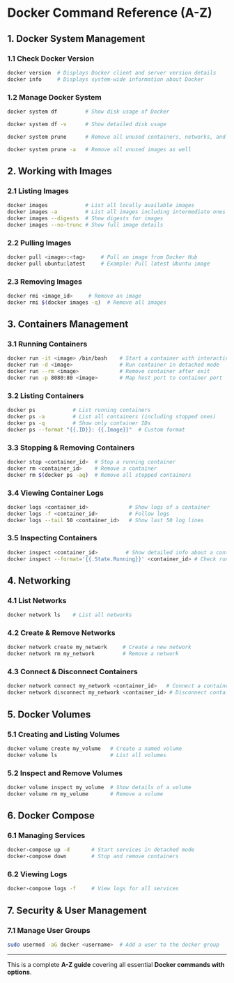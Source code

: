 # Docker Command Reference (A-Z)

## 1. Docker System Management

### 1.1 Check Docker Version
```bash
docker version  # Displays Docker client and server version details
docker info     # Displays system-wide information about Docker
```

### 1.2 Manage Docker System
```bash
docker system df         # Show disk usage of Docker

docker system df -v      # Show detailed disk usage

docker system prune      # Remove all unused containers, networks, and images

docker system prune -a   # Remove all unused images as well
```

## 2. Working with Images

### 2.1 Listing Images
```bash
docker images            # List all locally available images
docker images -a         # List all images including intermediate ones
docker images --digests  # Show digests for images
docker images --no-trunc # Show full image details
```

### 2.2 Pulling Images
```bash
docker pull <image>:<tag>     # Pull an image from Docker Hub
docker pull ubuntu:latest     # Example: Pull latest Ubuntu image
```

### 2.3 Removing Images
```bash
docker rmi <image_id>     # Remove an image
docker rmi $(docker images -q)  # Remove all images
```

## 3. Containers Management

### 3.1 Running Containers
```bash
docker run -it <image> /bin/bash    # Start a container with interactive mode
docker run -d <image>               # Run container in detached mode
docker run --rm <image>             # Remove container after exit
docker run -p 8080:80 <image>       # Map host port to container port
```

### 3.2 Listing Containers
```bash
docker ps            # List running containers
docker ps -a         # List all containers (including stopped ones)
docker ps -q         # Show only container IDs
docker ps --format "{{.ID}}: {{.Image}}"  # Custom format
```

### 3.3 Stopping & Removing Containers
```bash
docker stop <container_id>  # Stop a running container
docker rm <container_id>    # Remove a container
docker rm $(docker ps -aq)  # Remove all stopped containers
```

### 3.4 Viewing Container Logs
```bash
docker logs <container_id>             # Show logs of a container
docker logs -f <container_id>          # Follow logs
docker logs --tail 50 <container_id>   # Show last 50 log lines
```

### 3.5 Inspecting Containers
```bash
docker inspect <container_id>         # Show detailed info about a container
docker inspect --format='{{.State.Running}}' <container_id> # Check running status
```

## 4. Networking

### 4.1 List Networks
```bash
docker network ls    # List all networks
```

### 4.2 Create & Remove Networks
```bash
docker network create my_network     # Create a new network
docker network rm my_network         # Remove a network
```

### 4.3 Connect & Disconnect Containers
```bash
docker network connect my_network <container_id>   # Connect a container to a network
docker network disconnect my_network <container_id> # Disconnect container
```

## 5. Docker Volumes

### 5.1 Creating and Listing Volumes
```bash
docker volume create my_volume   # Create a named volume
docker volume ls                 # List all volumes
```

### 5.2 Inspect and Remove Volumes
```bash
docker volume inspect my_volume  # Show details of a volume
docker volume rm my_volume       # Remove a volume
```

## 6. Docker Compose

### 6.1 Managing Services
```bash
docker-compose up -d       # Start services in detached mode
docker-compose down        # Stop and remove containers
```

### 6.2 Viewing Logs
```bash
docker-compose logs -f     # View logs for all services
```

## 7. Security & User Management

### 7.1 Manage User Groups
```bash
sudo usermod -aG docker <username>  # Add a user to the docker group
```

---

This is a complete **A-Z guide** covering all essential **Docker commands with options**.


